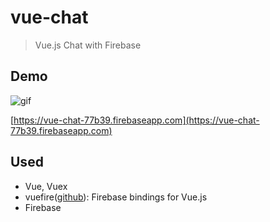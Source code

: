 # vue-chat

> Vue.js Chat with Firebase

## Demo

![gif](example.gif "example gif")

[https://vue-chat-77b39.firebaseapp.com](https://vue-chat-77b39.firebaseapp.com)

## Used

- Vue, Vuex
- vuefire([github](https://github.com/vuejs/vuefire)): Firebase bindings for Vue.js
- Firebase
